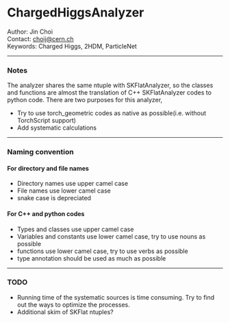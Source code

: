 # ChargedHiggsAnalyzer
Author: Jin Choi</br>
Contact: choij@cern.ch</br>
Keywords: Charged Higgs, 2HDM, ParticleNet</br>

---
### Notes
The analyzer shares the same ntuple with SKFlatAnalyzer,
so the classes and functions are almost the translation of C++ SKFlatAnalyzer codes
to python code. There are two purposes for this analyzer,
- Try to use torch\_geometric codes as native as possible(i.e. without TorchScript support)
- Add systematic calculations
---
### Naming convention
#### For directory and file names
- Directory names use upper camel case
- File names use lower camel case
- snake case is depreciated
#### For C++ and python codes
- Types and classes use upper camel case
- Variables and constants use lower camel case, try to use nouns as possible
- functions use lower camel case, try to use verbs as possible
- type annotation should be used as much as possible
---
### TODO
- Running time of the systematic sources is time consuming. Try to find out the ways to optimize the processes.
- Additional skim of SKFlat ntuples?
